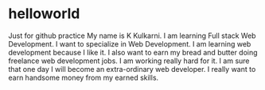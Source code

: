 # helloworld
Just for github practice
My name is K Kulkarni. I am learning Full stack Web Development. I want to specialize in Web Development. 
I am learning web development because I like it. I also want to earn my bread and butter doing freelance web development jobs. 
I am working really hard for it. I am sure that one day I will become an extra-ordinary web developer. I really want to earn handsome money from my earned skills.  
